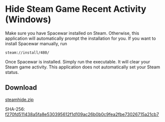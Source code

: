 # Hide Steam Game Recent Activity (Windows)

Make sure you have Spacewar installed on Steam. Otherwise, this application will automatically prompt the installation for you. If you want to install Spacewar manually, run

```
steam://install/480/
```

Once Spacewar is installed. Simply run the executable. It will clear your Steam game activity. This application does not automatically set your Steam status. 

## Download

[steamhide.zip](https://github.com/AHXR/Hide-Steam-Game-Recent-Activity/files/1517553/steamhide.zip)

SHA-256: [f270fd511438a5fa8e530395612f1d109ac26b0b0c9fea2fbe73026715a21cb7](https://www.virustotal.com/#/file-analysis/YjJiNGJmZTk5OWI4OWNmNjUzMTY0ZTFhZTI3MzQ4YWY6MTUxMjA0MTI3Ng==)